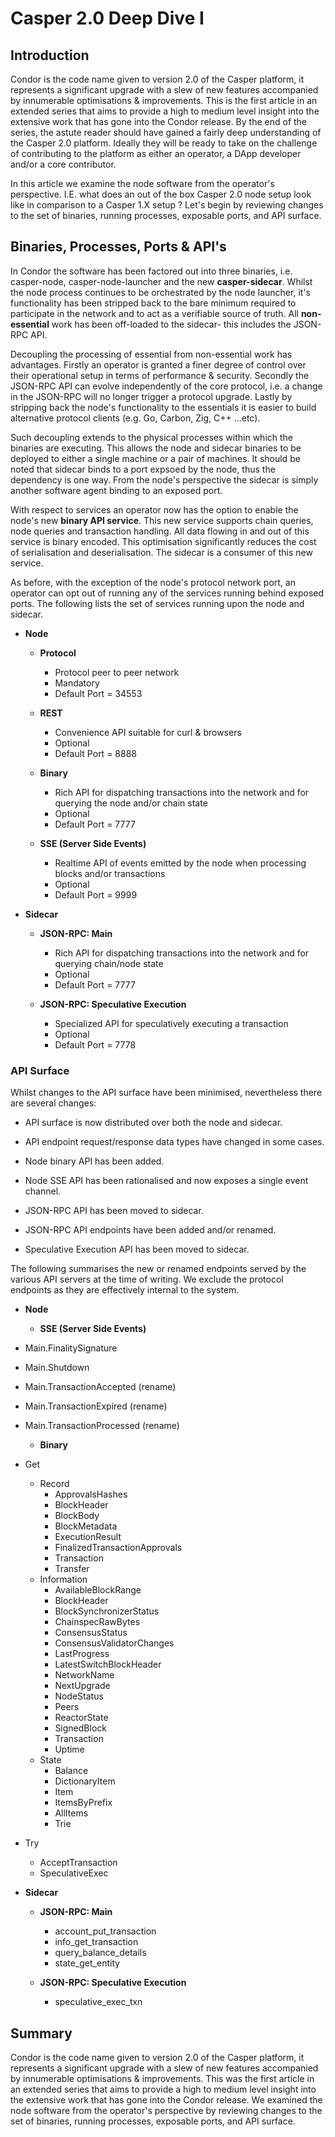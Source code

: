 # Casper 2.0 Deep Dive I

## Introduction

Condor is the code name given to version 2.0 of the Casper platform, it represents a significant upgrade with a slew of new features accompanied by innumerable  optimisations & improvements.  This is the first article in an extended series that aims to provide a high to medium level insight into the extensive work that has gone into the Condor release.  By the end of the series, the astute reader should have gained a fairly deep understanding of the Casper 2.0 platform.  Ideally they will be ready to take on the challenge of contributing to the platform as either an operator, a DApp developer and/or a core contributor.  

In this article we examine the node software from the operator's perspective.  I.E. what does an out of the box Casper 2.0 node setup look like in comparison to a Casper 1.X setup ?  Let's begin by reviewing changes to the set of binaries, running processes, exposable ports, and API surface.

## Binaries, Processes, Ports & API's

In Condor the software has been factored out into three binaries, i.e. casper-node, casper-node-launcher and the new **casper-sidecar**.  Whilst the node process continues to be orchestrated by the node launcher, it's functionality has been stripped back to the bare minimum required to participate in the network and to act as a verifiable source of truth.  All **non-essential** work has been off-loaded to the sidecar- this includes the JSON-RPC API.

Decoupling the processing of essential from non-essential work has advantages.  Firstly an operator is granted a finer degree of control over their operational setup in terms of performance & security.  Secondly the JSON-RPC API can evolve independently of the core protocol, i.e. a change in the JSON-RPC will no longer trigger a protocol upgrade.  Lastly by stripping back the node's functionality to the essentials it is easier to build alternative protocol clients (e.g. Go, Carbon, Zig, C++ ...etc). 

Such decoupling extends to the physical processes within which the binaries are executing.  This allows the node and sidecar binaries to be deployed to either a single machine or a pair of machines. It should be noted that sidecar binds to a port expsoed by the node, thus the dependency is one way.  From the node's perspective the sidecar is simply another software agent binding to an exposed port.  

With respect to services an operator now has the option to enable the node's new **binary API service**.  This new service supports chain queries, node queries and transaction handling.  All data flowing in and out of this service is binary encoded.  This optimisation significantly reduces the cost of serialisation and deserialisation.    The sidecar is a consumer of this new service.

As before, with the exception of the node's protocol network port, an operator can opt out of running any of the services running behind exposed ports.  The following lists the set of services running upon the node and sidecar.

- **Node**

    - **Protocol**
        - Protocol peer to peer network
        - Mandatory
        - Default Port = 34553

    - **REST**
        - Convenience API suitable for curl & browsers
        - Optional
        - Default Port = 8888

    - **Binary**
        - Rich API for dispatching transactions into the network and for querying the node and/or chain state
        - Optional
        - Default Port = 7777

    - **SSE (Server Side Events)**
        - Realtime API of events emitted by the node when processing blocks and/or transactions
        - Optional
        - Default Port = 9999

- **Sidecar**

    - **JSON-RPC: Main**
        - Rich API for dispatching transactions into the network and for querying chain/node state
        - Optional
        - Default Port = 7777

    - **JSON-RPC: Speculative Execution**
        - Specialized API for speculatively executing a transaction
        - Optional
        - Default Port = 7778

### API Surface

Whilst changes to the API surface have been minimised, nevertheless there are several changes:

- API surface is now distributed over both the node and sidecar.

- API endpoint request/response data types have changed in some cases.

- Node binary API has been added.

- Node SSE API has been rationalised and now exposes a single event channel.

- JSON-RPC API has been moved to sidecar.  

- JSON-RPC API endpoints have been added and/or renamed.   

- Speculative Execution API has been moved to sidecar.  

The following summarises the new or renamed endpoints served by the various API servers at the time of writing.  We exclude the protocol endpoints as they are effectively internal to the system. 

- **Node**

    - **SSE (Server Side Events)**

- Main.FinalitySignature
- Main.Shutdown
- Main.TransactionAccepted (rename)
- Main.TransactionExpired (rename)
- Main.TransactionProcessed (rename)

    - **Binary**

- Get
    - Record
        - ApprovalsHashes
        - BlockHeader
        - BlockBody
        - BlockMetadata
        - ExecutionResult
        - FinalizedTransactionApprovals
        - Transaction
        - Transfer
    - Information
        - AvailableBlockRange
        - BlockHeader
        - BlockSynchronizerStatus
        - ChainspecRawBytes
        - ConsensusStatus 
        - ConsensusValidatorChanges
        - LastProgress
        - LatestSwitchBlockHeader
        - NetworkName
        - NextUpgrade
        - NodeStatus
        - Peers
        - ReactorState
        - SignedBlock
        - Transaction
        - Uptime
    - State
        - Balance
        - DictionaryItem
        - Item
        - ItemsByPrefix
        - AllItems
        - Trie
- Try
    - AcceptTransaction
    - SpeculativeExec

- **Sidecar**

    - **JSON-RPC: Main**

        - account_put_transaction
        - info_get_transaction
        - query_balance_details
        - state_get_entity

    - **JSON-RPC: Speculative Execution**

        - speculative_exec_txn

## Summary

Condor is the code name given to version 2.0 of the Casper platform, it represents a significant upgrade with a slew of new features accompanied by innumerable  optimisations & improvements.  This was the first article in an extended series that aims to provide a high to medium level insight into the extensive work that has gone into the Condor release.  We examined the node software from the operator's perspective by reviewing changes to the set of binaries, running processes, exposable ports, and API surface.
 